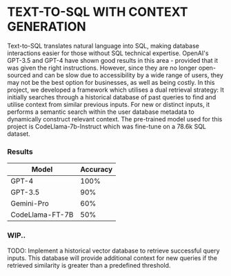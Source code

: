 TEXT-TO-SQL WITH CONTEXT GENERATION
===
Text-to-SQL translates natural language into SQL, making database interactions easier for those without SQL technical expertise. OpenAI's GPT-3.5 and GPT-4 have shown good results in this area - provided that it was given the right instructions. However, since they are no longer open-sourced and can be slow due to accessibility by a wide range of users, they may not be the best option for businesses, as well as being costly. In this project, we developed a framework which utilises a dual retrieval strategy: It initially searches through a historical database of past queries to find and utilise context from similar previous inputs. For new or distinct inputs, it performs a semantic search within the user database metadata to dynamically construct relevant context. The pre-trained model used for this project is CodeLlama-7b-Instruct which was fine-tune on a 78.6k SQL dataset. 

### Results

| Model          | Accuracy |
|----------------|----------|
| GPT-4          | 100%     |
| GPT-3.5        | 90%      |
| Gemini-Pro     | 60%      |
| CodeLlama-FT-7B| 50%      |

### WIP..

TODO: Implement a historical vector database to retrieve successful query inputs. This database will provide additional context for new queries if the retrieved similarity is greater than a predefined threshold.

